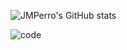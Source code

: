 ![JMPerro's GitHub stats](https://github-readme-stats.vercel.app/api?username=jmperro&count_private=true&show_icons=true&theme=tokyonight)

![code](https://cr-ss-service.azurewebsites.net/api/ScreenShot?widget=summary&username=jmperro)

<!--
- 👋 Hi, I’m @jmperro
- 👀 I’m interested in become a master in software development
- 🌱 I’m currently learning about cryptocurrencies
- 💞️ I’m looking to collaborate on any amazing project
-->
